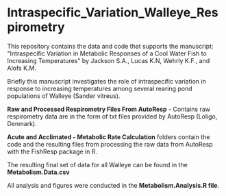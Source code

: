 # Intraspecific_Variation_Walleye_Respirometry

This repository contains the data and code that supports the manuscript: "Intraspecific Variation in Metabolic Responses of a Cool Water Fish to Increasing Temperatures" by Jackson S.A., Lucas K.N, Wehrly K.F., and Alofs K.M.

Briefly this manuscript investigates the role of intraspecific variation in response to increasing temperatures among several rearing pond populations of Walleye (Sander vitreus).

**Raw and Processed Respirometry Files From AutoResp** - Contains raw respirometry data are in the form of txt files provided by AutoResp (Loligo, Denmark).

**Acute and Acclimated - Metabolic Rate Calculation** folders contain the code and the resulting files from processing the raw data from AutoResp with the FishResp package in R.

The resulting final set of data for all Walleye can be found in the **Metabolism.Data.csv** 

All analysis and figures were conducted in the **Metabolism.Analysis.R file**.
